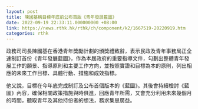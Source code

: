 ```yaml
---
layout: post
title: 陳國基稱目標年底前公布首版《青年發展藍圖》
date: 2022-09-19 22:33:11.000000000 +08:00
link: https://news.rthk.hk/rthk/ch/component/k2/1667519-20220919.htm
categories: rthk
---
```


政務司司長陳國基在香港青年獎勵計劃的頒獎禮致辭，表示民政及青年事務局正全速制訂首份《青年發展藍圖》，作為本屆政府的重要指導文件，勾劃出整體青年發展工作的願景、指導原則和主要工作方向，並按照實證和目標為本的原則，列出相應的未來工作目標、具體行動、措施和成效指標。

他又說，目標在今年底完成制訂及公布首個版本的《藍圖》。其後會持續檢討《藍圖》內容，確保相關政策措施與時俱進，回應青年所需，又會充分利用未來幾個月的時間，聽取青年及其他持份者的想法，務求集思廣益。
